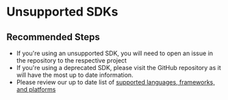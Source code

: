 <properties 
    pageTitle="Unsupported SDKs"
    description="Explain the current unsupported SDKs and where to get support"
    service="microsoft.insights"
    resource="components"
    authors="debugthings"
    ms.author="jamdavi"
    articleId="insights_commuinitysdk"
    displayOrder="90"
    selfHelpType="resource"
    cloudEnvironments="public, Fairfax"
    productPesIds="15693" 
    supportTopicIds="32402637"
 	ownershipId="AzureMonitoring_ApplicationInsights"
/>
 
# Unsupported SDKs

## **Recommended Steps**

* If you're using an unsupported SDK, you will need to open an issue in the repository to the respective project
* If you're using a deprecated SDK, please visit the GitHub repository as it will have the most up to date information.
* Please review our up to date list of [supported languages, frameworks, and platforms](https://docs.microsoft.com/azure/azure-monitor/app/platforms)


